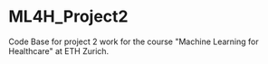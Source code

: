 # ML4H_Project2
Code Base for project 2 work for the course "Machine Learning for Healthcare" at ETH Zurich.
